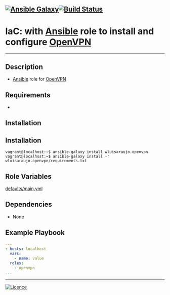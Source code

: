 [![Ansible Galaxy](https://img.shields.io/badge/Ansible%20Galaxy-OpenVPN-blue.svg)](https://galaxy.ansible.com/wluisaraujo/openvpn)[![Build Status](https://travis-ci.org/wluisaraujo/ansible-role-openvpn.svg?branch=master)](https://travis-ci.org/wluisaraujo/ansible-role-openvpn)
---
# IaC: with [Ansible](https://www.ansible.com) role to install and configure [OpenVPN](https://openvpn.net/)
------------

Description
------------

 * [Ansible](https://www.ansible.com) role for [OpenVPN](https://openvpn.net/)
 
Requirements
------------

 *

Installation
------------

Installation
------------

```console
vagrant@localhost:~$ ansible-galaxy install wluisaraujo.openvpn
vagrant@localhost:~$ ansible-galaxy install -r wluisaraujo.openvpn/requirements.txt
```

Role Variables
--------------

[defaults/main.yml](defaults/main.yml)

Dependencies
------------

* None

Example Playbook
----------------
```yaml
---
- hosts: localhost
  vars:
    - name: value
  roles:
    - openvpn
...
```

----------------
[![Licence](https://img.shields.io/badge/License-GPL%20v3-red.svg)](https://www.gnu.org/licenses/gpl-3.0.pt-br.html)

